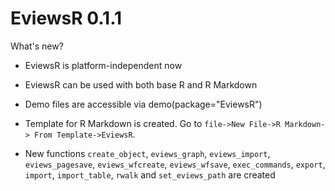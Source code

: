 # EviewsR 0.1.1


What's new?

* EviewsR is platform-independent now

* EviewsR can be used with both base R and R Markdown

* Demo files are accessible via demo(package="EviewsR")

* Template for R Markdown is created. Go to `file->New File->R Markdown-> From Template->EviewsR`.

* New functions `create_object`, `eviews_graph`, `eviews_import`, `eviews_pagesave`, `eviews_wfcreate`, `eviews_wfsave`, `exec_commands`, `export`, `import`, `import_table`, `rwalk` and `set_eviews_path` are created



